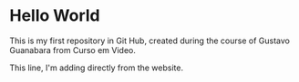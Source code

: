 # Hello World
 This is my first repository in Git Hub, created during the course of Gustavo Guanabara from Curso em Video.
 
 
 This line, I'm adding directly from the website.
